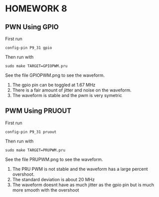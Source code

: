 # HOMEWORK 8

## PWN Using GPIO
First run 
```
config-pin P9_31 gpio
```
Then run with 
```
sudo make TARGET=GPIOPWM.pru
```
See the file GPIOPWM.png to see the waveform.

1. The gpio pin can be toggled at 1.67 MHz
2. There is a fair amount of jitter and noise on the waveform.
3. The waveform is stable and the pwm is very symetric


## PWM Using PRUOUT
First run 
```
config-pin P9_31 pruout
```
Then run with 
```
sudo make TARGET=PRUPWM.pru
```
See the file PRUPWM.png to see the waveform.

1. The PRU PWM is not stable and the waveform has a large percent overshoot.
2. The standard deviation is about 20 MHz
3. The waveform doesnt have as much jitter as the gpio pin but is much more smooth with the overshoot
